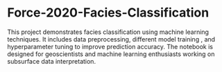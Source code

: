 # Force-2020-Facies-Classification
This project demonstrates facies classification using machine learning techniques. It includes data preprocessing, different model training , and hyperparameter tuning to improve prediction accuracy. The notebook is designed for geoscientists and machine learning enthusiasts working on subsurface data interpretation.
